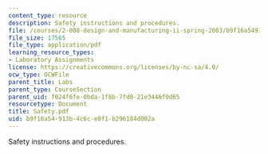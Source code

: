 ```yaml
---
content_type: resource
description: Safety instructions and procedures.
file: /courses/2-008-design-and-manufacturing-ii-spring-2003/b9f16a54913b4c6ce0f1b296184d002a_Safety.pdf
file_size: 17565
file_type: application/pdf
learning_resource_types:
- Laboratory Assignments
license: https://creativecommons.org/licenses/by-nc-sa/4.0/
ocw_type: OCWFile
parent_title: Labs
parent_type: CourseSection
parent_uid: f024f6fe-0bda-1f8b-7fd8-21e3446f0d65
resourcetype: Document
title: Safety.pdf
uid: b9f16a54-913b-4c6c-e0f1-b296184d002a
---
```

Safety instructions and procedures.